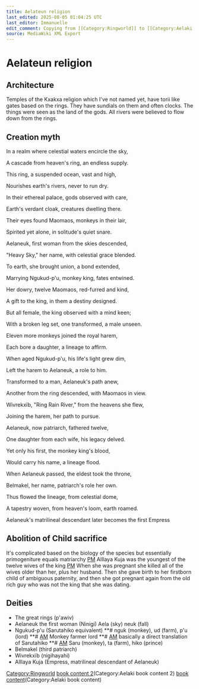 ```yaml
---
title: Aelateun religion
last_edited: 2025-08-05 01:04:25 UTC
last_editor: Immanuelle
edit_comment: Copying from [[Category:Ringworld]] to [[Category:Aelaki book content 2]] using [[c:Help:Cat-a-lot|Cat-a-lot]]
source: MediaWiki XML Export
---
```


# Aelateun religion

## Architecture
Temples of the Kxakxa religion which I've not named yet, have torii like gates based on the rings. They have sundials on them and often clocks. The things were seen as the land of the gods. All rivers were believed to flow down from the rings.
## Creation myth
In a realm where celestial waters encircle the sky,

A cascade from heaven's ring, an endless supply.

This ring, a suspended ocean, vast and high,

Nourishes earth's rivers, never to run dry.

In their ethereal palace, gods observed with care,

Earth's verdant cloak, creatures dwelling there.

Their eyes found Maomaos, monkeys in their lair,

Spirited yet alone, in solitude's quiet snare.

Aelaneuk, first woman from the skies descended, 

"Heavy Sky," her name, with celestial grace blended.

To earth, she brought union, a bond extended,

Marrying Ngukud-p'u, monkey king, fates entwined.

Her dowry, twelve Maomaos, red-furred and kind, 

A gift to the king, in them a destiny designed.

But all female, the king observed with a mind keen;

With a broken leg set, one transformed, a male unseen.

Eleven more monkeys joined the royal harem, 

Each bore a daughter, a lineage to affirm.

When aged Ngukud-p'u, his life's light grew dim,

Left the harem to Aelaneuk, a role to him.

Transformed to a man, Aelaneuk's path anew,

Another from the ring descended, with Maomaos in view.

Wivrekxïb, "Ring Rain River," from the heavens she flew,

Joining the harem, her path to pursue.

Aelaneuk, now patriarch, fathered twelve, 

One daughter from each wife, his legacy delved.

Yet only his first, the monkey king's blood,

Would carry his name, a lineage flood.

When Aelaneuk passed, the eldest took the throne, 

Belmakel, her name, patriarch's role her own.

Thus flowed the lineage, from celestial dome,

A tapestry woven, from heaven's loom, earth roamed.

Aelaneuk's matrilineal descendant later becomes the first Empress

## Abolition of Child sacrifice
It's complicated based on the biology of the species but essentially primogeniture equals matriarchy
[PM](11:55)
Alllaya Kuja was the youngest of the twelve wives of the king
[PM](11:58)
When she was pregnant she killed all of the wives older than her, plus her husband. Then she gave birth to her firstborn child of ambiguous paternity, and then she got pregnant again from the old rich guy who was not the king that she was dating.

## Deities
* The great rings (p'awiv)
* Aelaneuk the first woman (Ninigi) Aela (sky) neuk (fall)
* Ngukud-p'u (Sarutahiko equivalent) 
**# nguk (monkey), ud (farm), p'u (lord)
**# [AM](3:05)  Monkey farmer lord
**# [AM](3:05)  basically a direct translation of Sarutahiko
**# [AM](3:05)  Saru (monkey), ta (farm), hiko (prince)
* Belmakel (third patriarch)
* Wivrekxïb (nigihayahi)
* Alllaya Kuja (Empress, matrilineal descendant of Aelaneuk)

[Category:Ringworld](Category:Ringworld)
[book content 2](Category:Aelaki)(Category:Aelaki book content 2)
[book content](Category:Aelaki)(Category:Aelaki book content)

